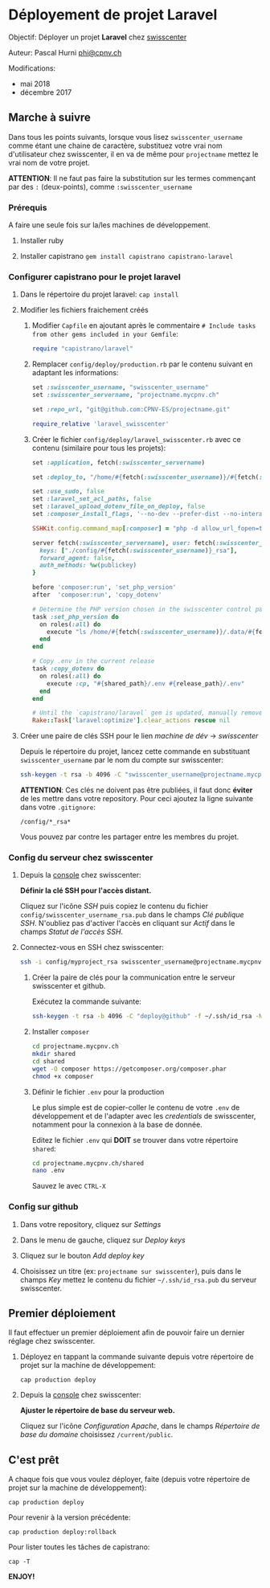# Déployement de projet Laravel

Objectif: Déployer un projet **Laravel** chez [swisscenter](https://www.swisscenter.com/)

Auteur: Pascal Hurni <phi@cpnv.ch>

Modifications:

 - mai 2018
 - décembre 2017

## Marche à suivre

Dans tous les points suivants, lorsque vous lisez `swisscenter_username` comme étant une chaine de caractère, substituez votre vrai nom d'utilisateur
chez swisscenter, il en va de même pour `projectname` mettez le vrai nom de votre projet.

**ATTENTION**: Il ne faut pas faire la substitution sur les termes commençant par des `:` (deux-points), comme `:swisscenter_username`

### Prérequis

A faire une seule fois sur la/les machines de développement.

 1. Installer ruby
    
 2. Installer capistrano
    `gem install capistrano capistrano-laravel`

### Configurer capistrano pour le projet laravel

 1. Dans le répertoire du projet laravel:
    `cap install`
    
 2. Modifier les fichiers fraichement créés
    
    1.  Modifier `Capfile` en ajoutant après le commentaire `# Include tasks from other gems included in your Gemfile`:
        ```ruby
        require "capistrano/laravel"
        ```
        
    2.  Remplacer `config/deploy/production.rb` par le contenu suivant en adaptant les informations:
        ```ruby
        set :swisscenter_username, "swisscenter_username"
        set :swisscenter_servername, "projectname.mycpnv.ch"
        
        set :repo_url, "git@github.com:CPNV-ES/projectname.git"

        require_relative 'laravel_swisscenter'
        ```
        
    3.  Créer le fichier `config/deploy/laravel_swisscenter.rb` avec ce contenu (similaire pour tous les projets):
        ```ruby
        set :application, fetch(:swisscenter_servername)

        set :deploy_to, "/home/#{fetch(:swisscenter_username)}/#{fetch(:application)}"

        set :use_sudo, false
        set :laravel_set_acl_paths, false
        set :laravel_upload_dotenv_file_on_deploy, false
        set :composer_install_flags, '--no-dev --prefer-dist --no-interaction --optimize-autoloader'

        SSHKit.config.command_map[:composer] = "php -d allow_url_fopen=true #{shared_path.join('composer')}"

        server fetch(:swisscenter_servername), user: fetch(:swisscenter_username), roles: %w{app db web}, ssh_options: {
          keys: ["./config/#{fetch(:swisscenter_username)}_rsa"],
          forward_agent: false,
          auth_methods: %w(publickey)
        }

        before 'composer:run', 'set_php_version'
        after  'composer:run', 'copy_dotenv'

        # Determine the PHP version chosen in the swisscenter control panel
        task :set_php_version do
          on roles(:all) do
            execute "ls /home/#{fetch(:swisscenter_username)}/.data/#{fetch(:swisscenter_servername)}_php* 2>/dev/null | sed -E 's/.+(php[[:digit:]]+)$/\\1/' >/tmp/.php-cli-version"
          end
        end

        # Copy .env in the current release
        task :copy_dotenv do
          on roles(:all) do
            execute :cp, "#{shared_path}/.env #{release_path}/.env" 
          end
        end

        # Until the `capistrano/laravel` gem is updated, manually remove the `laravel:optimize` task which exists no more from Laravel >=5.5
        Rake::Task['laravel:optimize'].clear_actions rescue nil
        ```
    
 3. Créer une paire de clés SSH pour le lien _machine de dév_ -> _swisscenter_

    Depuis le répertoire du projet, lancez cette commande en substituant `swisscenter_username` par le nom du compte sur swisscenter:

    ```bash
    ssh-keygen -t rsa -b 4096 -C "swisscenter_username@projectname.mycpnv.ch" -f config/swisscenter_username_rsa -N ''
    ```
    
    **ATTENTION**: Ces clés ne doivent pas être publiées, il faut donc **éviter** de les mettre dans votre repository.
    Pour ceci ajoutez la ligne suivante dans votre `.gitignore`:
    
    ```
    /config/*_rsa*
    ```
    
    Vous pouvez par contre les partager entre les membres du projet.

### Config du serveur chez swisscenter

 1. Depuis la [console](https://apanel.swisscenter.com/login) chez swisscenter:
    
    **Définir la clé SSH pour l'accès distant.**
    
    Cliquez sur l'icône _SSH_ puis copiez le contenu du fichier `config/swisscenter_username_rsa.pub` dans le champs _Clé publique SSH_.
    N'oubliez pas d'activer l'accès en cliquant sur _Actif_ dans le champs _Statut de l'accès SSH_.
    
 2. Connectez-vous en SSH chez swisscenter:
    
    ```bash
    ssh -i config/myproject_rsa swisscenter_username@projectname.mycpnv.ch
    ```
    
    1.  Créer la paire de clés pour la communication entre le serveur swisscenter et github.
        
        Exécutez la commande suivante:
        ```bash
        ssh-keygen -t rsa -b 4096 -C "deploy@github" -f ~/.ssh/id_rsa -N ''
        ```

    2.  Installer `composer`
    
        ```bash
        cd projectname.mycpnv.ch
        mkdir shared
        cd shared
        wget -O composer https://getcomposer.org/composer.phar
        chmod +x composer
        ```

    3.  Définir le fichier `.env` pour la production
        
        Le plus simple est de copier-coller le contenu de votre `.env` de développement et de l'adapter avec les _credentials_ de swisscenter,
        notamment pour la connexion à la base de donnée.
        
        Editez le fichier `.env` qui **DOIT** se trouver dans votre répertoire `shared`:
        
        ```bash
        cd projectname.mycpnv.ch/shared
        nano .env
        ```
        
        Sauvez le avec `CTRL-X`

### Config sur github

 1. Dans votre repository, cliquez sur _Settings_
 
 2. Dans le menu de gauche, cliquez sur _Deploy keys_
 
 3. Cliquez sur le bouton _Add deploy key_
 
 4. Choisissez un titre (ex: `projectname sur swisscenter`), puis dans le champs _Key_ mettez le contenu du fichier `~/.ssh/id_rsa.pub` du serveur swisscenter.

## Premier déploiement

Il faut effectuer un premier déploiement afin de pouvoir faire un dernier réglage chez swisscenter.

 1. Déployez en tappant la commande suivante depuis votre répertoire de projet sur la machine de développement:

        cap production deploy

 2. Depuis la [console](https://apanel.swisscenter.com/login) chez swisscenter:
    
    **Ajuster le répertoire de base du serveur web.**
    
    Cliquez sur l'icône _Configuration Apache_, dans le champs _Répertoire de base du domaine_ choisissez `/current/public`.
    

## C'est prêt

A chaque fois que vous voulez déployer, faite (depuis votre répertoire de projet sur la machine de développement):

    cap production deploy

Pour revenir à la version précédente:

    cap production deploy:rollback

Pour lister toutes les tâches de capistrano:

    cap -T

**ENJOY!**

